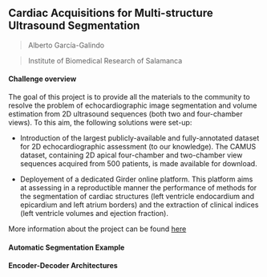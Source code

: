 ## Cardiac Acquisitions for Multi-structure Ultrasound Segmentation
> Alberto García-Galindo

> Institute of Biomedical Research of Salamanca

#### Challenge overview

The goal of this project is to provide all the materials to the community to resolve the problem of echocardiographic image segmentation and volume estimation from 2D ultrasound sequences (both two and four-chamber views). To this aim, the following solutions were set-up:

- Introduction of the largest publicly-available and fully-annotated dataset for 2D echocardiographic assessment (to our knowledge). The CAMUS dataset, containing 2D apical four-chamber and two-chamber view sequences acquired from 500 patients, is made available for download.

- Deployement of a dedicated Girder online platform. This platform aims at assessing in a reproductible manner the performance of methods for the segmentation of cardiac structures (left ventricle endocardium and epicardium and left atrium borders) and the extraction of clinical indices (left ventricle volumes and ejection fraction).

More information about the project can be found [here](https://www.creatis.insa-lyon.fr/Challenge/camus/index.html)

#### Automatic Segmentation Example

#### Encoder-Decoder Architectures
